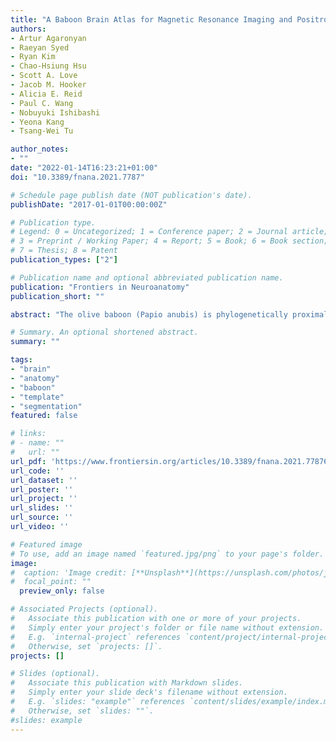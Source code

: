 ```yaml
---
title: "A Baboon Brain Atlas for Magnetic Resonance Imaging and Positron Emission Tomography Image Analysis"
authors:
- Artur Agaronyan
- Raeyan Syed
- Ryan Kim
- Chao-Hsiung Hsu
- Scott A. Love
- Jacob M. Hooker
- Alicia E. Reid
- Paul C. Wang
- Nobuyuki Ishibashi
- Yeona Kang
- Tsang-Wei Tu

author_notes:
- ""
date: "2022-01-14T16:23:21+01:00"
doi: "10.3389/fnana.2021.7787"

# Schedule page publish date (NOT publication's date).
publishDate: "2017-01-01T00:00:00Z"

# Publication type.
# Legend: 0 = Uncategorized; 1 = Conference paper; 2 = Journal article;
# 3 = Preprint / Working Paper; 4 = Report; 5 = Book; 6 = Book section;
# 7 = Thesis; 8 = Patent
publication_types: ["2"]

# Publication name and optional abbreviated publication name.
publication: "Frontiers in Neuroanatomy"
publication_short: ""

abstract: "The olive baboon (Papio anubis) is phylogenetically proximal to humans. Investigation into the baboon brain has shed light on the function and organization of the human brain, as well as on the mechanistic insights of neurological disorders such as Alzheimer’s and Parkinson’s. Non-invasive brain imaging, including positron emission tomography (PET) and magnetic resonance imaging (MRI), are the primary outcome measures frequently used in baboon studies. PET functional imaging has long been used to study cerebral metabolic processes, though it lacks clear and reliable anatomical information. In contrast, MRI provides a clear definition of soft tissue with high resolution and contrast to distinguish brain pathology and anatomy, but lacks specific markers of neuroreceptors and/or neurometabolites. There is a need to create a brain atlas that combines the anatomical and functional/neurochemical data independently available from MRI and PET. For this purpose, a three-dimensional atlas of the olive baboon brain was developed to enable multimodal imaging analysis. The atlas was created on a population-representative template encompassing 89 baboon brains. The atlas defines 24 brain regions, including the thalamus, cerebral cortex, putamen, corpus callosum, and insula. The atlas was evaluated with four MRI images and 20 PET images employing the radiotracers for [11C]benzamide, [11C]metergoline, [18F]FAHA, and [11C]rolipram, with and without structural aids like [18F]flurodeoxyglycose images. The atlas-based analysis pipeline includes automated segmentation, registration, quantification of region volume, the volume of distribution, and standardized uptake value. Results showed that, in comparison to PET analysis utilizing the “gold standard” manual quantification by neuroscientists, the performance of the atlas-based analysis was at >80 and >70% agreement for MRI and PET, respectively. The atlas can serve as a foundation for further refinement, and incorporation into a high-throughput workflow of baboon PET and MRI data. The new atlas is freely available on the Figshare online repository (https://doi.org/10.6084/m9.figshare.16663339), and the template images are available from neuroImaging tools & resources collaboratory (NITRC) (https://www.nitrc.org/projects/haiko89/)."

# Summary. An optional shortened abstract.
summary: ""

tags:
- "brain"
- "anatomy"
- "baboon"
- "template"
- "segmentation"
featured: false

# links:
# - name: ""
#   url: ""
url_pdf: 'https://www.frontiersin.org/articles/10.3389/fnana.2021.778769/pdf'
url_code: ''
url_dataset: ''
url_poster: ''
url_project: ''
url_slides: ''
url_source: ''
url_video: ''

# Featured image
# To use, add an image named `featured.jpg/png` to your page's folder.
image:
#  caption: 'Image credit: [**Unsplash**](https://unsplash.com/photos/jdD8gXaTZsc)'
#  focal_point: ""
  preview_only: false

# Associated Projects (optional).
#   Associate this publication with one or more of your projects.
#   Simply enter your project's folder or file name without extension.
#   E.g. `internal-project` references `content/project/internal-project/index.md`.
#   Otherwise, set `projects: []`.
projects: []

# Slides (optional).
#   Associate this publication with Markdown slides.
#   Simply enter your slide deck's filename without extension.
#   E.g. `slides: "example"` references `content/slides/example/index.md`.
#   Otherwise, set `slides: ""`.
#slides: example
---
```

